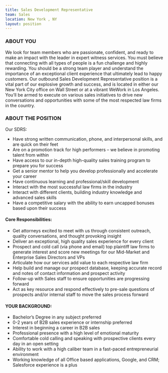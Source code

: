 ```yaml
---
title: Sales Development Representative
team: Sales
location: New York , NY
layout: position
---
```


### ABOUT YOU

We look for team members who are passionate, confident, and ready to make an impact with the leader in expert witness services. You must believe that connecting with all types of people is a fun challenge and highly rewarding. You should be a strong team player and understand the importance of an exceptional client experience that ultimately lead to happy customers. Our outbound Sales Development Representative position is a vital part of our explosive growth and success, and is located in either our New York City office on Wall Street or at a vibrant WeWork in Los Angeles. You’ll be armed to execute on various sales initiatives to drive new conversations and opportunities with some of the most respected law firms in the country.

### ABOUT THE POSITION

Our SDRS:

- Have strong written communication, phone, and interpersonal skills, and are quick on their feet
- Are on a promotion track for high performers – we believe in promoting talent from within
- Have access to our in-depth high-quality sales training program to prepare you for success
- Get a senior mentor to help you develop professionally and accelerate your career
- Have continuous learning and professional/skill development
- Interact with the most successful law firms in the industry
- Interact with different clients, building industry knowledge and advanced sales skills
- Have a competitive salary with the ability to earn uncapped bonuses based upon their success

#### Core Responsibilities:

- Get attorneys excited to meet with us through consistent outreach, quality conversations, and thought provoking insight
- Deliver an exceptional, high quality sales experience for every client
- Prospect and cold call (via phone and email) top plaintiff law firms to generate interest and score new meetings for our Mid-Market and Enterprise Sales Directors and VPs
- Articulate how our services add value to each respective law firm
- Help build and manage our prospect database, keeping accurate record and notes of contact information and prospect activity
- Follow-up with Sales staff to ensure opportunities are progressing forward
- Act as key resource and respond effectively to pre-sale questions of prospects and/or internal staff to move the sales process forward

#### YOUR BACKGROUND:

- Bachelor’s Degree in any subject preferred
- 0-2 years of B2B sales experience or internship preferred
- Interest in beginning a career in B2B sales
- Professional presence with a high level of emotional maturity
- Comfortable cold calling and speaking with prospective clients every day in an open setting
- Ability to work with a high caliber team in a fast-paced entrepreneurial environment
- Working knowledge of all Office based applications, Google, and CRM; Salesforce experience is a plus